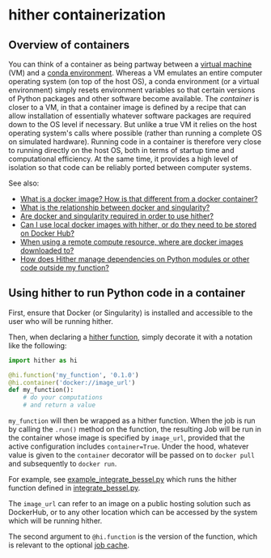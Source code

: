 # hither containerization

## Overview of containers

You can think of a container as being partway between a [virtual machine](https://en.wikipedia.org/wiki/Virtual_machine) (VM) and a [conda environment](https://docs.conda.io/projects/conda/en/latest/index.html). Whereas a VM emulates an entire computer operating system (on top of the host OS), a conda environment (or a virtual environment) simply resets environment variables so that certain versions of Python packages and other software become available. The *container* is closer to a VM, in that a container image is defined by a recipe that can allow installation of essentially whatever software packages are required down to the OS level if necessary. But unlike a true VM it relies on the host operating system's calls where possible (rather than running a complete OS on simulated hardware). Running code in a container is therefore very close to running directly on the host OS, both in terms of startup time and computational efficiency. At the same time, it provides a high level of isolation so that code can be reliably ported between computer systems.

See also:
* [What is a docker image? How is that different from a docker container?](./faq.md#what-is-a-docker-image-how-is-that-different-from-a-docker-container)
* [What is the relationship between docker and singularity?](./faq.md#what-is-the-difference-between-docker-and-singularity)
* [Are docker and singularity required in order to use hither?](./faq.md#are-docker-and-singularity-requires-in-order-to-use-hither)
* [Can I use local docker images with hither, or do they need to be stored on Docker Hub?](can-i-use-local-docker-images-with-hither-or-do-they-need-to-be-stored-on-docker-hub)
* [When using a remote compute resource, where are docker images downloaded to?](./faq.md#when-using-a-remote-compute-resource-where-are-docker-images-downloaded-to)
* [How does Hither manage dependencies on Python modules or other code outside my function?](./faq.md#how-does-hither-manage-dependencies-on-python-modules-or-other-code-outside-my-function)

## Using hither to run Python code in a container

First, ensure that Docker (or Singularity) is installed and accessible to the
user who will be running hither.

Then, when declaring a [hither function](./hither-functions.md), simply decorate it with a notation like the following:

```python
import hither as hi

@hi.function('my_function', '0.1.0')
@hi.container('docker://image_url')
def my_function():
    # do your computations
    # and return a value
```
`my_function` will then be wrapped as a hither function. When the job is run by calling the
`.run()` method on the function, the resulting Job will be run in the container whose
image is specified by `image_url`, provided that the
active configuration includes `container=True`. Under the hood, whatever value is given to the `container` decorator will be passed on
to `docker pull` and subsequently to `docker run`.

For example, see [example_integrate_bessel.py](../examples/example_integrate_bessel.py) which runs the hither function defined in [integrate_bessel.py](../examples/integrate_bessel.py).

The `image_url` can refer to an image on a public hosting solution such as 
DockerHub, or to any other location which can be accessed by the system which will be running hither.

The second argument to `@hi.function` is the version of the function, which is relevant to the optional [job cache](./job-cache.md).
